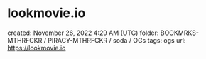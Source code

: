 # lookmovie.io

created: November 26, 2022 4:29 AM (UTC)
folder: BOOKMRKS-MTHRFCKR / PIRACY-MTHRFCKR / soda / OGs
tags: ogs
url: https://lookmovie.io